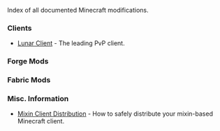 Index of all documented Minecraft modifications.

### Clients
- [Lunar Client](Lunar-Client) - The leading PvP client.

### Forge Mods

### Fabric Mods

### Misc. Information
- [Mixin Client Distribution](Mixin-Client-Distribution) - How to safely distribute your mixin-based Minecraft client.
